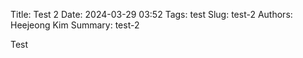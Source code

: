 Title: Test 2
Date: 2024-03-29 03:52
Tags: test
Slug: test-2
Authors: Heejeong Kim
Summary: test-2

Test